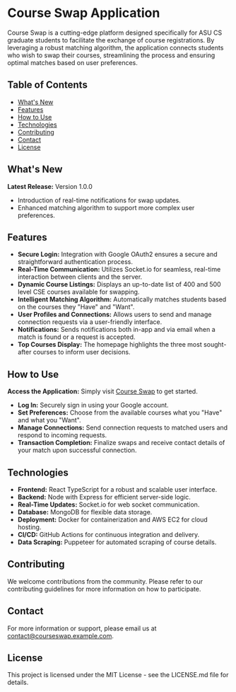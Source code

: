 # Course Swap Application

Course Swap is a cutting-edge platform designed specifically for ASU CS graduate students to facilitate the exchange of course registrations. By leveraging a robust matching algorithm, the application connects students who wish to swap their courses, streamlining the process and ensuring optimal matches based on user preferences.

## Table of Contents

- [What's New](#whats-new)
- [Features](#features)
- [How to Use](#how-to-use)
- [Technologies](#technologies)
- [Contributing](#contributing)
- [Contact](#contact)
- [License](#license)

## What's New

**Latest Release:** Version 1.0.0

- Introduction of real-time notifications for swap updates.
- Enhanced matching algorithm to support more complex user preferences.

## Features

- **Secure Login:** Integration with Google OAuth2 ensures a secure and straightforward authentication process.
- **Real-Time Communication:** Utilizes Socket.io for seamless, real-time interaction between clients and the server.
- **Dynamic Course Listings:** Displays an up-to-date list of 400 and 500 level CSE courses available for swapping.
- **Intelligent Matching Algorithm:** Automatically matches students based on the courses they "Have" and "Want".
- **User Profiles and Connections:** Allows users to send and manage connection requests via a user-friendly interface.
- **Notifications:** Sends notifications both in-app and via email when a match is found or a request is accepted.
- **Top Courses Display:** The homepage highlights the three most sought-after courses to inform user decisions.

## How to Use

**Access the Application:** Simply visit [Course Swap](http://54.67.32.217/) to get started.

- **Log In:** Securely sign in using your Google account.
- **Set Preferences:** Choose from the available courses what you "Have" and what you "Want".
- **Manage Connections:** Send connection requests to matched users and respond to incoming requests.
- **Transaction Completion:** Finalize swaps and receive contact details of your match upon successful connection.

## Technologies

- **Frontend:** React TypeScript for a robust and scalable user interface.
- **Backend:** Node with Express for efficient server-side logic.
- **Real-Time Updates:** Socket.io for web socket communication.
- **Database:** MongoDB for flexible data storage.
- **Deployment:** Docker for containerization and AWS EC2 for cloud hosting.
- **CI/CD:** GitHub Actions for continuous integration and delivery.
- **Data Scraping:** Puppeteer for automated scraping of course details.

## Contributing

We welcome contributions from the community. Please refer to our contributing guidelines for more information on how to participate.

## Contact

For more information or support, please email us at [contact@courseswap.example.com](mailto:tanmaysalunke4@gmail.com).

## License

This project is licensed under the MIT License - see the LICENSE.md file for details.
